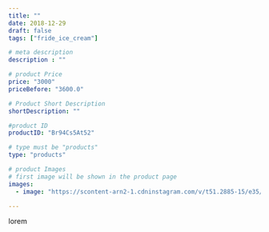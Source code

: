 ```yaml
---
title: ""
date: 2018-12-29
draft: false
tags: ["fride_ice_cream"]

# meta description
description : ""

# product Price
price: "3000"
priceBefore: "3600.0"

# Product Short Description
shortDescription: ""

#product ID
productID: "Br94Cs5At52"

# type must be "products"
type: "products"

# product Images
# first image will be shown in the product page
images:
  - image: "https://scontent-arn2-1.cdninstagram.com/v/t51.2885-15/e35/47381589_918639671662478_474436988247660472_n.jpg?se=7&tp=1&_nc_ht=scontent-arn2-1.cdninstagram.com&_nc_cat=102&_nc_ohc=RETOcYA3XOcAX8l5oN3&ccb=7-4&oh=2aba0b15ba1228df729b4ce8ba10408b&oe=608453ED&ig_cache_key=MTk0NDk1NzA5MDMzODYyNzE5MA%3D%3D.2-ccb7-4"

---
```

lorem
